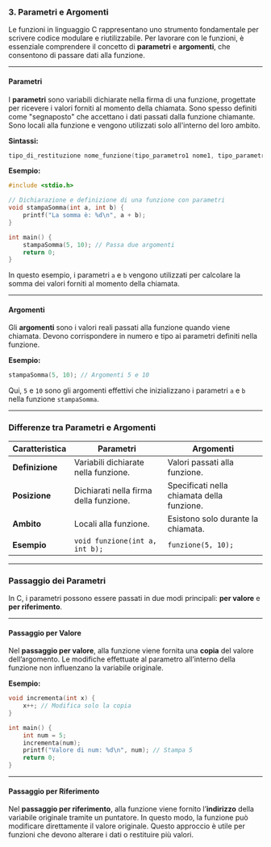 ### **3. Parametri e Argomenti**

Le funzioni in linguaggio C rappresentano uno strumento fondamentale per scrivere codice modulare e riutilizzabile. Per lavorare con le funzioni, è essenziale comprendere il concetto di **parametri** e **argomenti**, che consentono di passare dati alla funzione.

---

#### **Parametri**

I **parametri** sono variabili dichiarate nella firma di una funzione, progettate per ricevere i valori forniti al momento della chiamata. Sono spesso definiti come "segnaposto" che accettano i dati passati dalla funzione chiamante.
Sono locali alla funzione e vengono utilizzati solo all'interno del loro ambito.

**Sintassi:**
```c
tipo_di_restituzione nome_funzione(tipo_parametro1 nome1, tipo_parametro2 nome2, ...);
```

**Esempio:**
```c
#include <stdio.h>

// Dichiarazione e definizione di una funzione con parametri
void stampaSomma(int a, int b) {
    printf("La somma è: %d\n", a + b);
}

int main() {
    stampaSomma(5, 10); // Passa due argomenti
    return 0;
}
```
In questo esempio, i parametri `a` e `b` vengono utilizzati per calcolare la somma dei valori forniti al momento della chiamata.

---

#### **Argomenti**

Gli **argomenti** sono i valori reali passati alla funzione quando viene chiamata. Devono corrispondere in numero e tipo ai parametri definiti nella funzione.

**Esempio:**
```c
stampaSomma(5, 10); // Argomenti 5 e 10
```
Qui, `5` e `10` sono gli argomenti effettivi che inizializzano i parametri `a` e `b` nella funzione `stampaSomma`.

---

### **Differenze tra Parametri e Argomenti**

| **Caratteristica**       | **Parametri**                              | **Argomenti**                          |
|--------------------------|--------------------------------------------|----------------------------------------|
| **Definizione**          | Variabili dichiarate nella funzione.       | Valori passati alla funzione.          |
| **Posizione**            | Dichiarati nella firma della funzione.     | Specificati nella chiamata della funzione. |
| **Ambito**               | Locali alla funzione.                      | Esistono solo durante la chiamata.     |
| **Esempio**              | `void funzione(int a, int b);`             | `funzione(5, 10);`                     |

---

### **Passaggio dei Parametri**

In C, i parametri possono essere passati in due modi principali: **per valore** e **per riferimento**.

---

#### **Passaggio per Valore**

Nel **passaggio per valore**, alla funzione viene fornita una **copia** del valore dell’argomento. Le modifiche effettuate al parametro all’interno della funzione non influenzano la variabile originale.

**Esempio:**
```c
void incrementa(int x) {
    x++; // Modifica solo la copia
}

int main() {
    int num = 5;
    incrementa(num);
    printf("Valore di num: %d\n", num); // Stampa 5
    return 0;
}
```

---

#### **Passaggio per Riferimento**

Nel **passaggio per riferimento**, alla funzione viene fornito l’**indirizzo** della variabile originale tramite un puntatore. In questo modo, la funzione può modificare direttamente il valore originale. Questo approccio è utile per funzioni che devono alterare i dati o restituire più valori.


